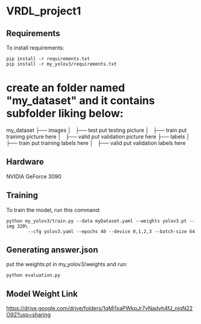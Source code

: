 # VRDL_project1

## Requirements

To install requirements:

```setup
pip install -r requirements.txt
pip install -r my_yolov3/requirements.txt

```

# create an folder named "my_dataset" and it contains subfolder liking below:

my_dataset
├── images
│   ├── test put testing picture 
│   ├── train put training picture here
│   ├── valid put validation picture here
├── labels
│   ├── train put training labels here
│   ├── valid put validation labels here

## Hardware

NVIDIA GeForce 3090

## Training

To train the model, run this command:

```train
python my_yolov3/train.py --data myDataset.yaml --weights yolov3.pt --img 320\
        --cfg yolov3.yaml --epochs 40 --device 0,1,2,3 --batch-size 64
```

## Generating answer.json

put the weights.pt in my_yolov3/weights and run:

```
python evaluation.py
```
## Model Weight Link
https://drive.google.com/drive/folders/1qMi1xaPWkpJr7vNadyh4fJ_niqN22O92?usp=sharing
